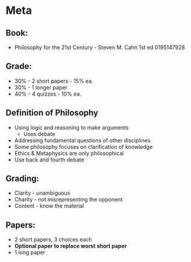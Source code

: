 # Meta
## Book:
* Philosophy for the 21st Century - Steven M. Cahn 1st ed 0195147928

## Grade:
* 30% - 2 short papers - 15% ea.
* 30% - 1 longer paper
* 40% - 4 quizzes - 10% ea.

## Definition of Philosophy
* Using logic and reasoning to make arguments
  * Uses debate
* Addressing fundamental questions of other disciplines
* Some philosophy focuses on clarification of knowledge
* Ethics & Metaphysics are only philosophical
* Use back and fourth debate

## Grading:
* Clarity - unambiguous
* Charity - not misrepresenting the opponent
* Content - know the material

## Papers:
* 2 short papers, 3 choices each
* **Optional paper to replace worst short paper**
* 1 long paper
